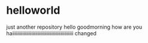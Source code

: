 # helloworld
just another repository
hello
goodmorning
how are you
haiiiiiiiiiiiiiiiiiiiiiiiiiiiiiiiiiiiiiiiiiiiiiiii
changed

